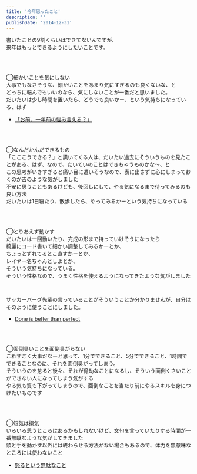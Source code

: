 ```yaml
---
title: '今年思ったこと'
description: ''
publishDate: '2014-12-31'
---
```


<p>書いたことの9割くらいはできてないんですが、<br>
来年はもっとできるようにしたいことです。</p>
<p>&nbsp;<br>
&nbsp;</p>
<p>◯細かいことを気にしない<br>
大事でもなさそうな、細かいことをあまり気にすぎるのも良くないな、と<br>
どっちに転んでもいいのなら、気にしないことが一番だと思いました。<br>
だいたいは少し時間を置いたら、どうでも良いかー、という気持ちになっている、はず</p>
<ul>
<li><a href="http://kanzaki.sub.jp/archives/003003.html">「お前、一年前の悩み言える？」</a></li>
</ul>
<p>&nbsp;<br>
&nbsp;</p>
<p>◯なんだかんだできるもの<br>
「こここうできる？」と訊いてくる人は、だいたい過去にそういうものを見たことがある、はず、なので、たいていのことはできちゃうものかな～、と<br>
この思考がいきすぎると痛い目に遭いそうなので、表に出さずに心にしまっておくのが吉のような気がしました<br>
不安に思うこともあるけども、後回しにして、やる気になるまで待ってみるのも良い方法<br>
だいたいは1日寝たり、散歩したら、やってみるかーという気持ちになっている</p>
<p>&nbsp;<br>
&nbsp;</p>
<p>◯とりあえず動かす<br>
だいたいは一回動いたり、完成の形まで持っていけそうになったら<br>
綺麗にコード書いて細かい調整してみるかーとか、<br>
ちょっとずれてるとこ直すかーとか、<br>
レイヤー名ちゃんとしよとか、<br>
そういう気持ちになっている。<br>
そういう性格なので、うまく性格を使えるようになってきたような気がしました</p>
<p>&nbsp;</p>
<p>ザッカーバーグ先輩の言っていることがそういうことか分かりませんが、自分はそのように使うことにしました。</p>
<ul>
<li><a href="http://d.hatena.ne.jp/keyword/Done%20is%20better%20than%20perfect">Done is better than perfect</a></li>
</ul>
<p>&nbsp;<br>
&nbsp;</p>
<p>◯面倒臭いことを面倒臭がらない<br>
これすごく大事だなーと思って、1分でできること、5分でできること、1時間でできることなのに、それを面倒臭がってしまう。<br>
そういうのを怠ると後々、それが億劫なことになるし、そういう面倒くさいことができない人になってしまう気がする<br>
やる気も質も下がってしまうので、面倒なことを当たり前にやるスキルを身につけたいものです</p>
<p>&nbsp;<br>
&nbsp;</p>
<p>◯短気は損気<br>
いろいろ思うところはあるかもしれないけど、文句を言っていたりする時間が一番無駄なような気がしてきました<br>
頭と手を動かす以外には終わらせる方法がない場合もあるので、体力を無意味なところには使わないこと</p>
<ul>
<li><a href="http://d.hatena.ne.jp/Yamashiro0217/20130210/1360463415">怒るという無駄なこと</a></li>
</ul>

